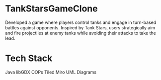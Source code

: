 # TankStarsGameClone
Developed a game where players control tanks and engage in turn-based battles against opponents. 
Inspired by Tank Stars, users strategically aim and fire projectiles at enemy tanks while avoiding their attacks to take the lead.

# Tech Stack
Java
libGDX
OOPs
Tiled
Miro
UML Diagrams
